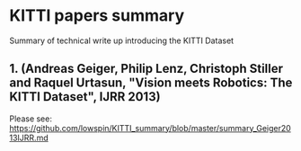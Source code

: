 # KITTI papers summary

Summary of technical write up introducing the KITTI Dataset 

## 1. (Andreas Geiger, Philip Lenz, Christoph Stiller and Raquel Urtasun, "**Vision meets Robotics: The KITTI Dataset**", IJRR 2013)
Please see: https://github.com/lowspin/KITTI_summary/blob/master/summary_Geiger2013IJRR.md
